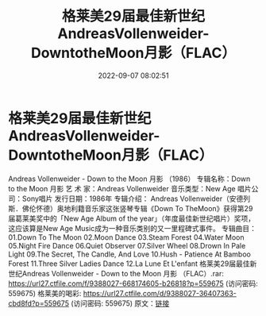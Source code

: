 ﻿---
title: 格莱美29届最佳新世纪AndreasVollenweider-DowntotheMoon月影（FLAC）
date: 2022-09-07 08:02:51
categories: 古典音乐、新世纪、纯音雅乐
tags: 纯音雅乐
---
# 格莱美29届最佳新世纪AndreasVollenweider-DowntotheMoon月影（FLAC）

Andreas Vollenweider - Down to the Moon
月影 （1986）
专辑名称：Down to the Moon 月影
艺 术 家：Andreas Vollenweider
音乐类型：New Age
唱片公司：Sony唱片
发行日期：1986年
专辑介绍：
Andreas Vollenweider（安德列斯．佛伦怀德）奥地利籍音乐家这张竖琴专辑《Down To
TheMoon》获得第29届葛莱美奖中的「New Age Album of the
year」（年度最佳新世纪唱片）奖项，这应该算是New Age Music成为一种音乐类别的又一里程碑式事件。
专辑曲目：
01.Down To The Moon
02.Moon Dance
03.Steam Forest
04.Water Moon
05.Night Fire Dance
06.Quiet Observer
07.Silver Wheel
08.Drown In Pale Light
09.The Secret, The Candle, And Love
10.Hush - Patience At Bamboo Forest
11.Three Silver Ladies Dance
12.La Lune Et L'enfant
格莱美29届最佳新世纪Andreas Vollenweider - Down to the Moon 月影
（FLAC）.rar: https://url27.ctfile.com/f/9388027-668174605-b26818?p=559675
(访问密码: 559675)
格莱美的喝彩: https://url27.ctfile.com/d/9388027-36407363-cbd8fd?p=559675
(访问密码: 559675)
原文：[链接](https://blog.sina.com.cn/s/blog_1647c7e7601030za6.html)